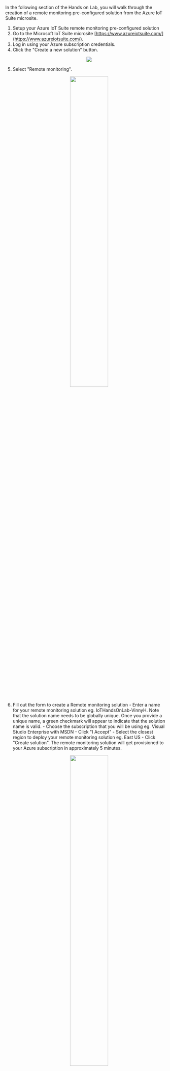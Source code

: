 In the following section of the Hands on Lab, you will walk through the creation of a remote monitoring pre-configured solution from the Azure IoT Suite microsite. 

1. Setup your Azure IoT Suite remote monitoring pre-configured solution
  1. Go to the Microsoft IoT Suite microsite [https://www.azureiotsuite.com/](https://www.azureiotsuite.com/).
  1. Log in using your Azure subscription credentials. 
  1. Click the "Create a new solution" button. 
        <p align="center">
         <img src="/images/NewRMPCS.jpg" /> 
      </p>
  1. Select "Remote monitoring".
        <p align="center">
         <img src="/images/SelectRM.jpg" width="50%" height="50%" /> 
      </p>
  1. Fill out the form to create a Remote monitoring solution
    - Enter a name for your remote monitoring solution eg. IoTHandsOnLab-VinnyH. Note that the solution name needs to be globally unique. Once you provide a unique name, a green checkmark will appear to indicate that the solution name is valid. 
    - Choose the subscription that you will be using eg. Visual Studio Enterprise with MSDN
    - Click "I Accept" 
    - Select the closest region to deploy your remote monitoring solution eg. East US
    - Click "Create solution". The remote monitoring solution will get provisioned to your Azure subscription in approximately 5 minutes. 
       <p align="center">
         <img src="/images/RMPCS.jpg" width="50%" height="50%" /> 
      </p>
   1. While the remote monitoring solution is being provisioned, you can see the provisioning state and logging information by clicking on the solution 
      <p align="center">
         <img src="/images/ProvisioningState.jpg" /> 
      </p>
   1. Once the solution is fully provisioned, it will appear in your list of provisioned solutions showing the "Ready" indicator with a green checkmark. It will take about 5minutes to provisioning so while you wait for that, continue with the steps below. 
      <p align="center">
         <img src="/images/SolutionReady.jpg" width="30%" height="30%" /> 
      </p>

## (Optional) Enabling Interactive Bing Maps in the Pre-configured Solution 

The new version of the remote monitoring pre-configured solution comes with a static Bing map image configured by default. For this hands on lab, we won't be making use of the interactive maps but if interested, instructions on how to enable it is available [here](/OptionalLabs/DynamicMaps.md)


## Obtain Your IoT Hub Primary Key and Connection String
1. Open the [Azure Portal](https://portal.azure.com/) tab and navigate to your IoT Hub service that you deployed as part of the remote monitoring solution
  - Click the *resource group* icon -> click the name of your remote monitoring solution -> click the IoT Hub service that was created when you provisioned the remote monitoring solution. 
      <p align="center">
         <img src="/images/IoTHubKeys1.jpg" /> 
      </p>
1. Obtain the "Connection string - primary key" for your IoT Hub. 
  - Click on the "Shared access policies".
  - Click on the "iothubowner" policy.
  - Copy the primary key connection string. Save the primary key connection string in notepad for later.
      <p align="center">
         <img src="/images/IoTHubKeys2.jpg" /> 
      </p>

## Create Your Device in the Remote Monitoring Pre-configured Solution 
1. Go back to the Azure IoT Suite microsite tab. Click the "Launch" button on the newly provisioned remote monitoring solution. This will open up a new browser tab to your remote monitoring solution dashboard.
      <p align="center">
         <img src="/images/SolutionReady.jpg" width="30%" height="30%" /> 
      </p>
1. Click the "Sign In" button.
      <p align="center">
         <img src="/images/RMSignIn.jpg" width="50%" height="50%"/> 
      </p>
1. If the following page requires you to accept the terms and conditions, click "I Agree". 
1. You will now have access to your created remote monitoring preconfigured solution. Feel free to browse around and review the features available in the pre-configured solution. 
      <p align="center">
         <img src="/images/RMDashboard.jpg"/> 
      </p>

1. Open the Remote Monitoring Pre-configured Solution tab
1. At the bottom left of the portal, click the "+ Add A Device" button. 
      <p align="center">
         <img src="/images/AddDevice.jpg"/> 
      </p>
1. On the "Step 1 of 3" page, click "Add New" to add in a custom device. 
      <p align="center">
         <img src="/images/AddNewCustomDevice.jpg"/> 
      </p>
1. On the "Step 2 of 3" page, click the "Let me define my own Device ID" radio button. Enter in a device ID eg. MyRaspberryPi. Click on the "Check ID" button to ensure that your device ID is unique. If the Device ID is unique, the text "Device ID is available" in green text will appear. Click the "Create" button. 
      <p align="center">
         <img src="/images/DefineDeviceID.jpg"/> 
      </p>
1. The "Step 3 of 3" page provides you the *Device ID*, *IoT Hub Hostname* and *Device Key* that you will need to connect your Raspberry Pi to the remote monitoring solution. Copy and paste the value of these fields in a text document somewhere. 
      <p align="center">
         <img src="/images/CustomDeviceParams.jpg"/> 
      </p>

[Back to Main HOL Instructions](/)
